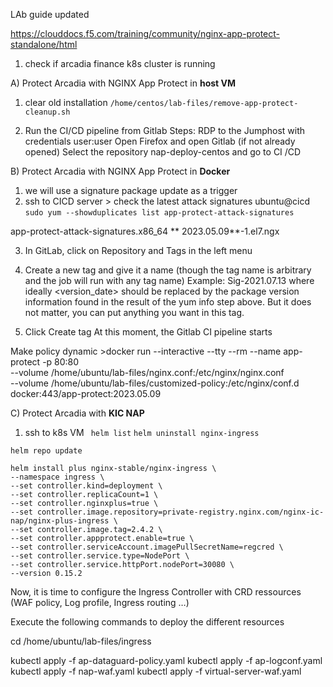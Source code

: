 LAb guide updated 

https://clouddocs.f5.com/training/community/nginx-app-protect-standalone/html

1. check if arcadia finance k8s cluster is running 

A) Protect Arcadia with NGINX App Protect in **host VM** 
  1. clear old installation 
  ```/home/centos/lab-files/remove-app-protect-cleanup.sh``` 
  
  2.  Run the CI/CD pipeline from Gitlab
      Steps:
      RDP to the Jumphost with credentials user:user
      Open Firefox and open Gitlab (if not already opened)
       Select the repository nap-deploy-centos and go to CI /CD
       
B) Protect Arcadia with NGINX App Protect in **Docker**
  1. we will use a signature package update as a trigger
  2. ssh to CICD server > check the latest attack signatures 
  ubuntu@cicd
  ```sudo yum --showduplicates list app-protect-attack-signatures```
  
  app-protect-attack-signatures.x86_64            ** 2023.05.09**-1.el7.ngx
  
  3. In GitLab, click on Repository and Tags in the left menu
  4. Create a new tag and give it a name (though the tag name is arbitrary and the job will run with any tag name) Example: Sig-2021.07.13 where ideally <version_date> should be replaced by the package version information found in the result of the yum info step above.         But it does not matter, you can put anything you want in this tag.

  5. Click Create tag
     At this moment, the Gitlab CI pipeline starts
     
     
  Make policy dynamic 
     >docker run --interactive --tty --rm --name app-protect -p 80:80 \
    --volume /home/ubuntu/lab-files/nginx.conf:/etc/nginx/nginx.conf \
    --volume /home/ubuntu/lab-files/customized-policy:/etc/nginx/conf.d \
    docker:443/app-protect:2023.05.09
     
     
     
 C) Protect Arcadia with **KIC NAP** 
   1.  ssh to k8s VM 
   ``` helm list```
   ```helm uninstall nginx-ingress```
   
   ```helm repo add nginx-stable https://helm.nginx.com/stable
  helm repo update

  helm install plus nginx-stable/nginx-ingress \
  --namespace ingress \
  --set controller.kind=deployment \
  --set controller.replicaCount=1 \
  --set controller.nginxplus=true \
  --set controller.image.repository=private-registry.nginx.com/nginx-ic-nap/nginx-plus-ingress \
  --set controller.image.tag=2.4.2 \
  --set controller.appprotect.enable=true \
  --set controller.serviceAccount.imagePullSecretName=regcred \
  --set controller.service.type=NodePort \
  --set controller.service.httpPort.nodePort=30080 \
  --version 0.15.2
  ```
  Now, it is time to configure the Ingress Controller with CRD ressources (WAF policy, Log profile, Ingress routing …)

Execute the following commands to deploy the different resources

cd /home/ubuntu/lab-files/ingress

kubectl apply -f ap-dataguard-policy.yaml
kubectl apply -f ap-logconf.yaml
kubectl apply -f nap-waf.yaml
kubectl apply -f virtual-server-waf.yaml


